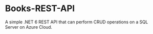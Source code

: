 # Books-REST-API
A simple .NET 6 REST API that can perform CRUD operations on a SQL Server on Azure Cloud.
